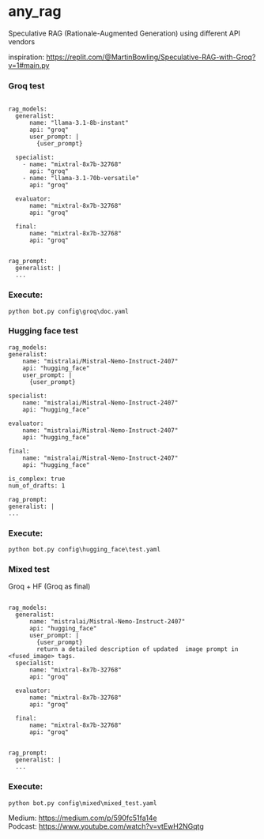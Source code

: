 # any_rag
Speculative RAG (Rationale-Augmented Generation) using different API vendors

inspiration: https://replit.com/@MartinBowling/Speculative-RAG-with-Groq?v=1#main.py

### Groq test

```

rag_models:
  generalist:
      name: "llama-3.1-8b-instant"
      api: "groq"
      user_prompt: |        
        {user_prompt}
        
  specialist:
    - name: "mixtral-8x7b-32768"
      api: "groq"
    - name: "llama-3.1-70b-versatile"
      api: "groq"      

  evaluator:
      name: "mixtral-8x7b-32768"
      api: "groq"

  final:
      name: "mixtral-8x7b-32768"
      api: "groq"


rag_prompt:
  generalist: |
  ...
  ```


  ### Execute:

  ```
  python bot.py config\groq\doc.yaml
  ```


  ### Hugging face test

  ```
rag_models:
  generalist:
      name: "mistralai/Mistral-Nemo-Instruct-2407"
      api: "hugging_face"
      user_prompt: |        
        {user_prompt}
        
  specialist:
      name: "mistralai/Mistral-Nemo-Instruct-2407"
      api: "hugging_face"

  evaluator:
      name: "mistralai/Mistral-Nemo-Instruct-2407"
      api: "hugging_face"

  final:
      name: "mistralai/Mistral-Nemo-Instruct-2407"
      api: "hugging_face"

is_complex: true
num_of_drafts: 1

rag_prompt:
  generalist: |
  ...
  ```


  ### Execute:

  ```
  python bot.py config\hugging_face\test.yaml
  ```

### Mixed test
Groq + HF (Groq as final)

```

rag_models:
  generalist:
      name: "mistralai/Mistral-Nemo-Instruct-2407"
      api: "hugging_face"
      user_prompt: |        
        {user_prompt}
        return a detailed description of updated  image prompt in <fused_image> tags.  
  specialist:
      name: "mixtral-8x7b-32768"
      api: "groq"

  evaluator:
      name: "mixtral-8x7b-32768"
      api: "groq"

  final:
      name: "mixtral-8x7b-32768"
      api: "groq"


rag_prompt:
  generalist: |
  ...
  ```


  ### Execute:

  ```
  python bot.py config\mixed\mixed_test.yaml
  ```

  Medium: https://medium.com/p/590fc51fa14e 
  <br>
  Podcast: https://www.youtube.com/watch?v=vtEwH2NGqtg
